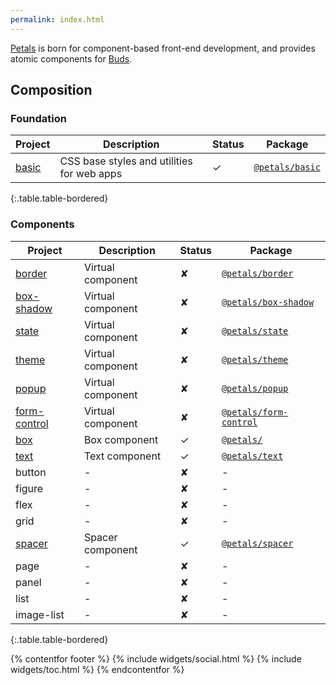 ```yaml
---
permalink: index.html
---
```


[Petals](https://github.com/petals-ui) is born for component-based front-end development, and provides atomic components for [Buds](https://github.com/ourai/buds).

## Composition

### Foundation

| Project | Description | Status | Package |
| --- | --- | --- | --- |
| [basic](https://github.com/petals-ui/basic) | CSS base styles and utilities for web apps | ✓ | [`@petals/basic`](https://www.npmjs.com/package/@petals/basic) |
{:.table.table-bordered}

### Components

| Project | Description | Status | Package |
| --- | --- | --- | --- |
| [border](https://github.com/petals-ui/border) | Virtual component | ✘ | [`@petals/border`](https://www.npmjs.com/package/@petals/border) |
| [box-shadow](https://github.com/petals-ui/box-shadow) | Virtual component | ✘ | [`@petals/box-shadow`](https://www.npmjs.com/package/@petals/box-shadow) |
| [state](https://github.com/petals-ui/state) | Virtual component | ✘ | [`@petals/state`](https://www.npmjs.com/package/@petals/state) |
| [theme](https://github.com/petals-ui/theme) | Virtual component | ✘ | [`@petals/theme`](https://www.npmjs.com/package/@petals/theme) |
| [popup](https://github.com/petals-ui/popup) | Virtual component | ✘ | [`@petals/popup`](https://www.npmjs.com/package/@petals/popup) |
| [form-control](https://github.com/petals-ui/form-control) | Virtual component | ✘ | [`@petals/form-control`](https://www.npmjs.com/package/@petals/form-control) |
| [box](https://github.com/petals-ui/box) | Box component | ✓ | [`@petals/`](https://www.npmjs.com/package/@petals/) |
| [text](https://github.com/petals-ui/text) | Text component | ✓ | [`@petals/text`](https://www.npmjs.com/package/@petals/text) |
| button | - | ✘ | - |
| figure | - | ✘ | - |
| flex | - | ✘ | - |
| grid | - | ✘ | - |
| [spacer](https://github.com/petals-ui/spacer) | Spacer component | ✓ | [`@petals/spacer`](https://www.npmjs.com/package/@petals/spacer) |
| page | - | ✘ | - |
| panel | - | ✘ | - |
| list | - | ✘ | - |
| image-list | - | ✘ | - |
{:.table.table-bordered}

{% contentfor footer %}
  {% include widgets/social.html %}
  {% include widgets/toc.html %}
{% endcontentfor %}
